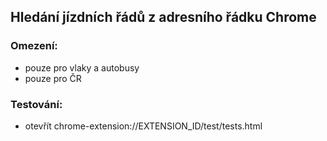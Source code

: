 ## Hledání jízdních řádů z adresního řádku Chrome

### Omezení:
  - pouze pro vlaky a autobusy
  - pouze pro ČR

### Testování:
  - otevřít chrome-extension://EXTENSION_ID/test/tests.html